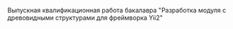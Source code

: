 Выпускная квалификационная работа бакалавра "Разработка модуля с древовидными структурами для фреймворка Yii2"
